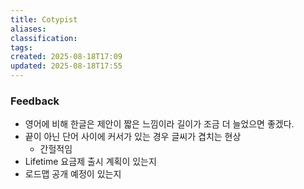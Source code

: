 ```yaml
---
title: Cotypist
aliases: 
classification: 
tags: 
created: 2025-08-18T17:09
updated: 2025-08-18T17:55
---
```


### Feedback

- 영어에 비해 한글은 제안이 짧은 느낌이라 길이가 조금 더 늘었으면 좋겠다.
- 끝이 아닌 단어 사이에 커서가 있는 경우 글씨가 겹치는 현상
	- 간헐적임
- Lifetime 요금제 출시 계획이 있는지
- 로드맵 공개 예정이 있는지

